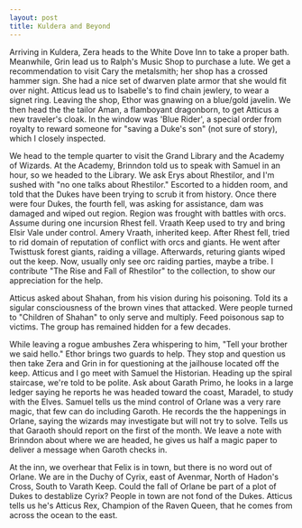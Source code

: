 ```yaml
---
layout: post
title: Kuldera and Beyond
---
```

Arriving in Kuldera, Zera heads to the White Dove Inn to take a proper bath. Meanwhile, Grin lead us to Ralph's Music Shop to purchase a lute. We get a recommendation to visit Cary the metalsmith; her shop has a crossed hammer sign. She had a nice set of dwarven plate armor that she would fit over night. Atticus lead us to Isabelle's to find chain jewlery, to wear a signet ring. Leaving the shop, Ethor was gnawing on a blue/gold javelin. We then head the the tailor Aman, a flamboyant dragonborn, to get Atticus a new traveler's cloak. In the window was 'Blue Rider', a special order from royalty to reward someone for "saving a Duke's son" (not sure of story), which I closely inspected.

We head to the temple quarter to visit the Grand Library and the Academy of Wizards. At the Academy, Brinndon told us to speak with Samuel in an hour, so we headed to the Library. We ask Erys about Rhestilor, and I'm sushed with "no one talks about Rhestilor." Escorted to a hidden room, and told that the Dukes have been trying to scrub it from history. Once there were four Dukes, the fourth fell, was asking for assistance, dam was damaged and wiped out region. Region was frought with battles with orcs. Assume during one incursion Rhest fell. Vraath Keep used to try and bring Elsir Vale under control. Amery Vraath, inherited keep. After Rhest fell, tried to rid domain of reputation of conflict with orcs and giants. He went after Twisttusk forest giants, raiding a village. Afterwards, returing giants wiped out the keep. Now, usually only see orc raiding parties, maybe a tribe. I contribute "The Rise and Fall of Rhestilor" to the collection, to show our appreciation for the help.

Atticus asked about Shahan, from his vision during his poisoning. Told its a sigular consciousness of the brown vines that attacked. Were people turned to "Children of Shahan" to only serve and multiply. Feed poisonous sap to victims. The group has remained hidden for a few decades.

While leaving a rogue ambushes Zera whispering to him, "Tell your brother we said hello." Ethor brings two guards to help. They stop and question us then take Zera and Grin in for questioning at the jailhouse located off the keep. Atticus and I go meet with Samuel the Historian. Heading up the spiral staircase, we're told to be polite. Ask about Garath Primo, he looks in a large ledger saying he reports he was headed toward the coast, Maradel, to study with the Elves. Samuel tells us the mind control of Orlane was a very rare magic, that few can do including Garoth. He records the the happenings in Orlane, saying the wizards may investigate but will not try to solve. Tells us that Garaoth should report on the first of the month. We leave a note with Brinndon about where we are headed, he gives us half a magic paper to deliver a message when Garoth checks in.

At the inn, we overhear that Felix is in town, but there is no word out of Orlane. We are in the Duchy of Cyrix, east of Avenmar, North of Hadon's Cross, South to Varath Keep. Could the fall of Orlane be part of a plot of Dukes to destablize Cyrix? People in town are not fond of the Dukes. Atticus tells us he's Atticus Rex, Champion of the Raven Queen, that he comes from across the ocean to the east.
